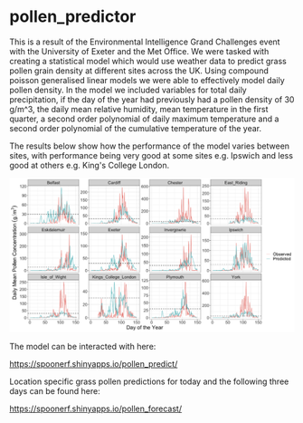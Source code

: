 # pollen_predictor

This is a result of the Environmental Intelligence Grand Challenges event with the University of Exeter and the Met Office. We were tasked with creating a statistical model which would use weather data to predict grass pollen grain density at different sites across the UK. Using compound poisson generalised linear models we were able to effectively model daily pollen density. In the model we included variables for total daily precipitation, if the day of the year had previously had a pollen density of 30 g/m^3, the daily mean relative humidity, mean temperature in the first quarter, a second order polynomial of daily maximum temperature and a second order polynomial of the cumulative temperature of the year.

The results below show how the performance of the model varies between sites, with performance being very good at some sites e.g. Ipswich and less good at others e.g. King's College London.

![alt text](https://github.com/spoonerf/pollen_predictor/blob/master/pollen_results.png?raw=true)

The model can be interacted with here:

https://spoonerf.shinyapps.io/pollen_predict/

Location specific grass pollen predictions for today and the following three days can be found here: 

https://spoonerf.shinyapps.io/pollen_forecast/
